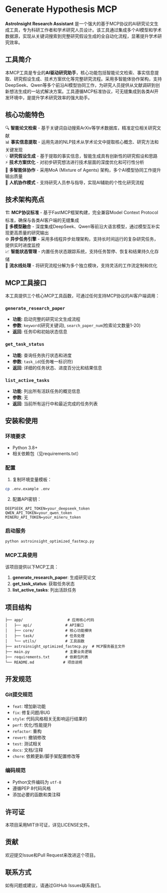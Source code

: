# Generate Hypothesis MCP

**AstroInsight Research Assistant** 是一个强大的基于MCP协议的AI研究论文生成工具，专为科研工作者和学术研究人员设计。该工具通过集成多个AI模型和学术数据源，实现从关键词搜索到完整研究假设生成的全自动化流程，显著提升学术研究效率。

## 工具简介

本MCP工具是专业的**AI驱动研究助手**，核心功能包括智能论文检索、事实信息提取、研究假设生成、技术方案优化等完整研究流程。采用多智能体协作架构，支持DeepSeek、Qwen等多个前沿AI模型协同工作，为研究人员提供从文献调研到创新想法生成的一站式解决方案。工具遵循MCP标准协议，可无缝集成到各类AI开发环境中，是提升学术研究效率的强大助手。

## 核心功能特色

🔍 **智能论文检索** - 基于关键词自动搜索ArXiv等学术数据库，精准定位相关研究文献  
📊 **事实信息提取** - 运用先进的NLP技术从学术论文中提取核心概念、研究方法和关键发现  
💡 **研究假设生成** - 基于提取的事实信息，智能生成具有创新性的研究假设和思路  
⚡ **技术方案优化** - 对初步研究想法进行技术层面的深度优化和可行性分析  
🤖 **多智能体协作** - 采用MoA (Mixture of Agents) 架构，多个AI模型协同工作提升输出质量  
👥 **人机协作模式** - 支持研究人员参与指导，实现AI辅助的个性化研究流程

## 技术架构亮点

🏗️ **MCP协议标准** - 基于FastMCP框架构建，完全兼容Model Context Protocol标准，确保与各类AI客户端的无缝集成  
🧠 **多模型融合** - 深度集成DeepSeek、Qwen等前沿大语言模型，通过模型互补实现更高质量的研究输出  
⚙️ **异步任务引擎** - 采用多线程异步处理架构，支持长时间运行的复杂研究任务，提供实时进度监控  
📈 **智能状态管理** - 内置任务状态跟踪系统，支持任务暂停、恢复和结果持久化存储  
🔄 **流水线处理** - 将研究流程分解为多个独立模块，支持灵活的工作流定制和优化

## MCP工具接口

本工具提供三个核心MCP工具函数，可通过任何支持MCP协议的AI客户端调用：

### `generate_research_paper`
- **功能**: 启动完整的研究论文生成流程
- **参数**: `keyword`(研究关键词), `search_paper_num`(检索论文数量1-20)
- **返回**: 任务ID和初始状态信息

### `get_task_status` 
- **功能**: 查询任务执行状态和进度
- **参数**: `task_id`(任务唯一标识符)
- **返回**: 详细的任务状态、进度百分比和结果信息

### `list_active_tasks`
- **功能**: 列出所有活跃任务的概览信息  
- **参数**: 无
- **返回**: 当前所有运行中和最近完成的任务列表

## 安装和使用

### 环境要求

- Python 3.8+
- 相关依赖包（见requirements.txt）

### 配置

1. 复制环境变量模板：
```bash
cp .env.example .env
```

2. 配置API密钥：
```
DEEPSEEK_API_TOKEN=your_deepseek_token
QWEN_API_TOKEN=your_qwen_token
MINERU_API_TOKEN=your_mineru_token
```

### 启动服务

```bash
python astroinsight_optimized_fastmcp.py
```

### MCP工具使用

该项目提供以下MCP工具：

1. **generate_research_paper**: 生成研究论文
2. **get_task_status**: 获取任务状态
3. **list_active_tasks**: 列出活跃任务

## 项目结构

```
├── app/                    # 应用核心代码
│   ├── api/               # API接口
│   ├── core/              # 核心功能模块
│   ├── task/              # 任务处理
│   └── utils/             # 工具函数
├── astroinsight_optimized_fastmcp.py  # MCP服务器主文件
├── main.py                # 主要业务逻辑
├── requirements.txt       # 依赖包列表
└── README.md             # 项目说明

```

## 开发规范

### Git提交规范

- `feat`: 增加新功能
- `fix`: 修复问题/BUG
- `style`: 代码风格相关无影响运行结果的
- `perf`: 优化/性能提升
- `refactor`: 重构
- `revert`: 撤销修改
- `test`: 测试相关
- `docs`: 文档/注释
- `chore`: 依赖更新/脚手架配置修改等

### 编码规范

- Python文件编码为 `utf-8`
- 遵循PEP 8代码风格
- 添加必要的函数和类注释

## 许可证

本项目采用MIT许可证，详见LICENSE文件。

## 贡献

欢迎提交Issue和Pull Request来改进这个项目。

## 联系方式

如有问题或建议，请通过GitHub Issues联系我们。